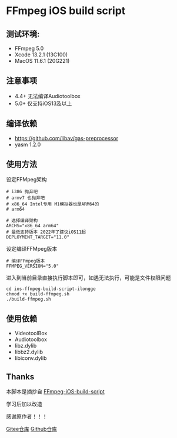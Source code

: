 # FFmpeg iOS build script

## 测试环境:

* FFmpeg 5.0
* Xcode 13.2.1 (13C100)
* MacOS 11.6.1 (20G221)

## 注意事项

* 4.4+ 无法编译Audiotoolbox
* 5.0+ 仅支持iOS13及以上

## 编译依赖

* https://github.com/libav/gas-preprocessor
* yasm 1.2.0

## 使用方法

设定FFMpeg架构

```
# i386 抛弃吧
# armv7 也抛弃吧
# x86_64 Intel专用 M1模拟器也是ARM64的
# arm64

# 选择编译架构
ARCHS="x86_64 arm64"
# 最低支持版本 2022年了建议iOS11起
DEPLOYMENT_TARGET="11.0"
```

设定编译FFMpeg版本

```
# 编译FFmpeg版本
FFMPEG_VERSION="5.0"
```

进入到当前目录直接执行脚本即可，如遇无法执行，可能是文件权限问题

```
cd ios-ffmpeg-build-script-ilongge
chmod +x build-ffmpeg.sh
./build-ffmpeg.sh   

```


## 使用依赖

* VideotoolBox
* Audiotoolbox
* libz.dylib
* libbz2.dylib
* libiconv.dylib

## Thanks
本脚本是摘抄自 [FFmpeg-iOS-build-script](https://github.com/kewlbear/FFmpeg-iOS-build-script/blob/master/build-ffmpeg.sh)

学习后加以改造

感谢原作者！！！

[Gitee仓库](https://gitee.com/ilongge/ios-ffmpeg-build-script-ilongge.git)
[Github仓库](https://github.com/ilongge/ios-ffmpeg-build-script-ilongge.git)